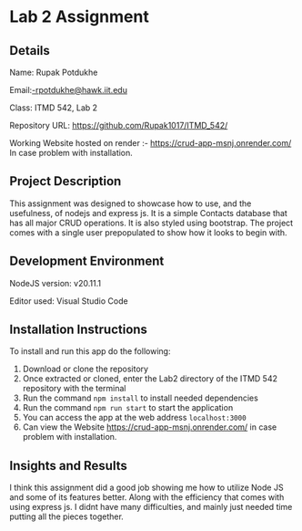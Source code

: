 # Lab 2 Assignment
## Details
Name: Rupak Potdukhe

Email:-rpotdukhe@hawk.iit.edu

Class: ITMD 542, Lab 2

Repository URL: https://github.com/Rupak1017/ITMD_542/

Working Website hosted on render :- https://crud-app-msnj.onrender.com/
In case problem with installation.

## Project Description
This assignment was designed to showcase how to use, and the usefulness, of nodejs and express js.
It is a simple Contacts database that has all major CRUD operations.
It is also styled using bootstrap.
The project comes with a single user prepopulated to show how it looks to begin with.

## Development Environment
NodeJS version: v20.11.1

Editor used: Visual Studio Code

## Installation Instructions
To install and run this app do the following:
1. Download or clone the repository
2. Once extracted or cloned, enter the Lab2 directory of the ITMD 542 repository with the terminal
3. Run the command `npm install` to install needed dependencies
4. Run the command `npm run start` to start the application
5. You can access the app at the web address `localhost:3000`
6. Can view the Website https://crud-app-msnj.onrender.com/ in case problem with installation.

## Insights and Results 
I think this assignment did a good job showing me how to utilize Node JS and some of its features better. Along with the efficiency that comes with using express js.
I didnt have many difficulties, and mainly just needed time putting all the pieces together.

